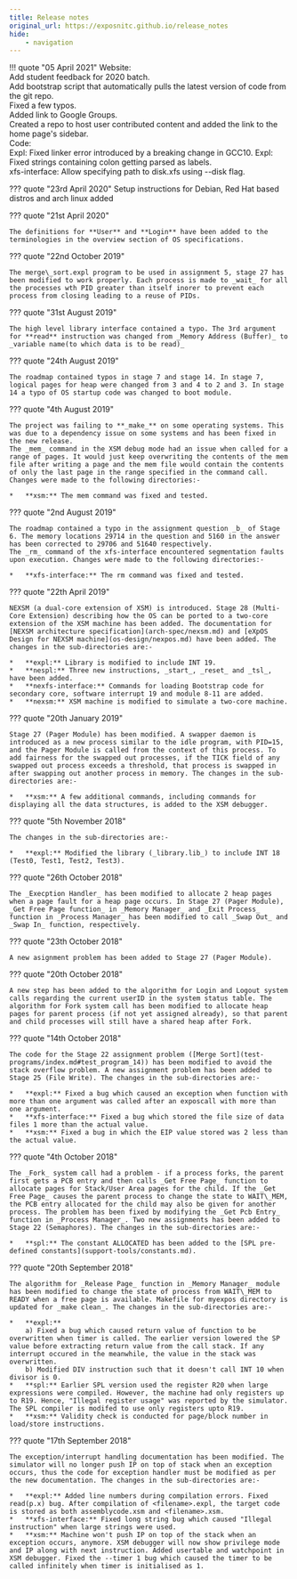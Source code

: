 ```yaml
---
title: Release notes
original_url: https://exposnitc.github.io/release_notes
hide:
    - navigation
---
```


!!! quote "05 April 2021"
    Website:  
    Add student feedback for 2020 batch.  
    Add bootstrap script that automatically pulls the latest version of code from the git repo.  
    Fixed a few typos.  
    Added link to Google Groups.  
    Created a repo to host user contributed content and added the link to the home page's sidebar.  
    Code:  
    Expl: Fixed linker error introduced by a breaking change in GCC10. Expl: Fixed strings containing colon getting parsed as labels.  
    xfs-interface: Allow specifying path to disk.xfs using --disk flag.
    
??? quote "23rd April 2020"
    Setup instructions for Debian, Red Hat based distros and arch linux added
    
??? quote "21st April 2020"
    
    The definitions for **User** and **Login** have been added to the terminologies in the overview section of OS specifications.
    
??? quote "22nd October 2019"
    
    The merge\_sort.expl program to be used in assignment 5, stage 27 has been modified to work properly. Each process is made to _wait_ for all the processes wth PID greater than itself inorer to prevent each process from closing leading to a reuse of PIDs.
    
??? quote "31st August 2019"
    
    The high level library interface contained a typo. The 3rd argument for **read** instruction was changed from _Memory Address (Buffer)_ to _variable name(to which data is to be read)_
    
??? quote "24th August 2019"
    
    The roadmap contained typos in stage 7 and stage 14. In stage 7, logical pages for heap were changed from 3 and 4 to 2 and 3. In stage 14 a typo of OS startup code was changed to boot module.
    
??? quote "4th August 2019"
    
    The project was failing to **_make_** on some operating systems. This was due to a dependency issue on some systems and has been fixed in the new release.  
    The _mem_ command in the XSM debug mode had an issue when called for a range of pages. It would just keep overwriting the contents of the mem file after writing a page and the mem file would contain the contents of only the last page in the range specified in the command call. Changes were made to the following directories:-
    
    *   **xsm:** The mem command was fixed and tested.
    
??? quote "2nd August 2019"
    
    The roadmap contained a typo in the assignment question _b_ of Stage 6. The memory locations 29714 in the question and 5160 in the answer has been corrected to 29706 and 51640 respectively.  
    The _rm_ command of the xfs-interface encountered segmentation faults upon execution. Changes were made to the following directories:-
    
    *   **xfs-interface:** The rm command was fixed and tested.
    
??? quote "22th April 2019"
    
    NEXSM (a dual-core extension of XSM) is introduced. Stage 28 (Multi-Core Extension) describing how the OS can be ported to a two-core extension of the XSM machine has been added. The documentation for [NEXSM architecture specification](arch-spec/nexsm.md) and [eXpOS Design for NEXSM machine](os-design/nexpos.md) have been added. The changes in the sub-directories are:-
    
    *   **expl:** Library is modified to include INT 19.
    *   **nespl:** Three new instructions, _start_, _reset_ and _tsl_, have been added.
    *   **nexfs-interface:** Commands for loading Bootstrap code for secondary core, software interrupt 19 and module 8-11 are added.
    *   **nexsm:** XSM machine is modified to simulate a two-core machine.
    
??? quote "20th January 2019"
    
    Stage 27 (Pager Module) has been modified. A swapper daemon is introduced as a new process similar to the idle program, with PID=15, and the Pager Module is called from the context of this process. To add fairness for the swapped out processes, if the TICK field of any swapped out process exceeds a threshold, that process is swapped in after swapping out another process in memory. The changes in the sub-directories are:-
    
    *   **xsm:** A few additional commands, including commands for displaying all the data structures, is added to the XSM debugger.
    
??? quote "5th November 2018"
    
    The changes in the sub-directories are:-
    
    *   **expl:** Modified the library (_library.lib_) to include INT 18 (Test0, Test1, Test2, Test3).
    
??? quote "26th October 2018"
    
    The _Execption Handler_ has been modified to allocate 2 heap pages when a page fault for a heap page occurs. In Stage 27 (Pager Module), _Get Free Page function_ in _Memory Manager_ and _Exit Process_ function in _Process Manager_ has been modified to call _Swap Out_ and _Swap In_ function, respectively.
    
??? quote "23th October 2018"
    
    A new asignment problem has been added to Stage 27 (Pager Module).
    
??? quote "20th October 2018"

    A new step has been added to the algorithm for Login and Logout system calls regarding the current userID in the system status table. The algorithm for Fork system call has been modified to allocate heap pages for parent process (if not yet assigned already), so that parent and child processes will still have a shared heap after Fork.
    
??? quote "14th October 2018"
    
    The code for the Stage 22 assignment problem ([Merge Sort](test-programs/index.md#test_program_14)) has been modified to avoid the stack overflow problem. A new assignment problem has been added to Stage 25 (File Write). The changes in the sub-directories are:-
    
    *   **expl:** Fixed a bug which caused an exception when function with more than one argument was called after an exposcall with more than one argument.
    *   **xfs-interface:** Fixed a bug which stored the file size of data files 1 more than the actual value.
    *   **xsm:** Fixed a bug in which the EIP value stored was 2 less than the actual value.
    
??? quote "4th October 2018"
    
    The _Fork_ system call had a problem - if a process forks, the parent first gets a PCB entry and then calls _Get Free Page_ function to allocate pages for Stack/User Area pages for the child. If the _Get Free Page_ causes the parent process to change the state to WAIT\_MEM, the PCB entry allocated for the child may also be given for another process. The problem has been fixed by modifying the _Get Pcb Entry_ function in _Process Manager_. Two new assignments has been added to Stage 22 (Semaphores). The changes in the sub-directories are:-
    
    *   **spl:** The constant ALLOCATED has been added to the [SPL pre-defined constants](support-tools/constants.md).
    
??? quote "20th September 2018"
    
    The algorithm for _Release Page_ function in _Memory Manager_ module has been modified to change the state of process from WAIT\_MEM to READY when a free page is available. Makefile for myexpos directory is updated for _make clean_. The changes in the sub-directories are:-
    
    *   **expl:**  
        a) Fixed a bug which caused return value of function to be overwritten when timer is called. The earlier version lowered the SP value before extracting return value from the call stack. If any interrupt occured in the meanwhile, the value in the stack was overwritten.  
        b) Modified DIV instruction such that it doesn't call INT 10 when divisor is 0.
    *   **spl:** Earlier SPL version used the register R20 when large expressions were compiled. However, the machine had only registers up to R19. Hence, "Illegal register usage" was reported by the simulator. The SPL compiler is modifed to use only registers upto R19.
    *   **xsm:** Validity check is conducted for page/block number in load/store instructions.
    
??? quote "17th September 2018"
    
    The exception/interrupt handling documentation has been modified. The simulator will no longer push IP on top of stack when an exception occurs, thus the code for exception handler must be modified as per the new documentation. The changes in the sub-directories are:-
    
    *   **expl:** Added line numbers during compilation errors. Fixed read(p.x) bug. After compilation of <filename>.expl, the target code is stored as both assemblycode.xsm and <filename>.xsm.
    *   **xfs-interface:** Fixed long string bug which caused "Illegal instruction" when large strings were used.
    *   **xsm:** Machine won't push IP on top of the stack when an exception occurs, anymore. XSM debugger will now show privilege mode and IP along with next instruction. Added usertable and watchpoint in XSM debugger. Fixed the --timer 1 bug which caused the timer to be called infinitely when timer is initialised as 1.